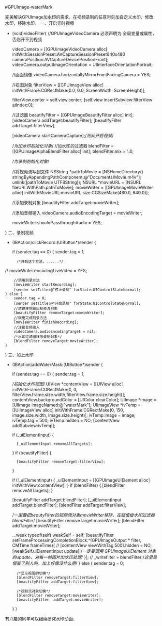 #GPUImage-waterMark

完美解决GPUImage加水印的需求，在视频录制的任意时刻加自定义水印，修改水印，移除水印。
一、开启实时视频
- (void)videoFilter{
    //GPUImageVideoCamera 必须声明为 全局变量或属性，否则开不到视频

    videoCamera = [[GPUImageVideoCamera alloc] initWithSessionPreset:AVCaptureSessionPreset640x480 cameraPosition:AVCaptureDevicePositionFront];
    videoCamera.outputImageOrientation = UIInterfaceOrientationPortrait;
    
    //画面镜像
    videoCamera.horizontallyMirrorFrontFacingCamera = YES;
    
    //视图对象
    filterView = [[GPUImageView alloc] initWithFrame:CGRectMake(0.0, 0.0, ScreenWidth, ScreenHeight)];
    
    filterView.center = self.view.center;
    [self.view insertSubview:filterView atIndex:0];
    
    //过滤器
     beautifyFilter = [[GPUImageBeautifyFilter alloc] init];
    [videoCamera addTarget:beautifyFilter];
    [beautifyFilter addTarget:filterView];
    
    [videoCamera startCameraCapture];/*到此开启视频*/
    
    
    /*为加水印初始化对象*/
    //加水印的过滤器
    blendFilter = [[GPUImageAlphaBlendFilter alloc] init];
    blendFilter.mix = 1.0;
    
    
    /*为录制初始化对象*/
    
    //将视频流写到文件
    NSString *pathToMovie = [NSHomeDirectory() stringByAppendingPathComponent:@"Documents/Movie.m4v"];
    unlink([pathToMovie UTF8String]);
    NSURL *movieURL = [NSURL fileURLWithPath:pathToMovie];
    movieWriter = [[GPUImageMovieWriter alloc] initWithMovieURL:movieURL size:CGSizeMake(480.0, 640.0)];

   
    //添加录制对象
    [beautifyFilter addTarget:movieWriter];
    
    //添加音频输入
    videoCamera.audioEncodingTarget = movieWriter;
    
    movieWriter.shouldPassthroughAudio = YES;
    
}
二、录制视频
- (IBAction)clickRecord:(UIButton*)sender {
    
    
    if (sender.tag == 0) {
        sender.tag = 1;
        
       
        /*开启这个方法，......*/
//        movieWriter.encodingLiveVideo = YES;
        
        //调用刻录方法
        [movieWriter startRecording];
        [sender setTitle:@"停止录制" forState:UIControlStateNormal];
    } else {
        sender.tag = 0;
        [sender setTitle:@"开始录制" forState:UIControlStateNormal];
        //滤镜移除输出视频流对象
        [beautifyFilter removeTarget:movieWriter];
        //调用完成刻录方法
        [movieWriter finishRecording];
        //注销音频输入
        videoCamera.audioEncodingTarget = nil;
        /*水印过滤器移除录制对象*/
        [blendFilter removeTarget:movieWriter];
    }
    
}
三、加上水印
- (IBAction)addWaterMask:(UIButton*)sender {
    
    if (sender.tag == 0) {
        sender.tag = 1;
    
    
    /*初始化水印视图*/
    UIView *contentView = [[UIView alloc] initWithFrame:CGRectMake(0, 0, filterView.frame.size.width,filterView.frame.size.height)];
    contentView.backgroundColor = [UIColor clearColor];
    UIImage *image = [UIImage imageNamed:@"waterMark"];
    UIImageView *ivTemp = [[UIImageView alloc] initWithFrame:CGRectMake(0, 150, image.size.width, image.size.height)];
    ivTemp.image = image;
    ivTemp.tag = 500;
    ivTemp.hidden = NO;
    [contentView addSubview:ivTemp];
    
    if (_uiElementInput) {
        
        [_uiElementInput removeAllTargets];
    }
    if (beautifyFilter) {
        
        [beautifyFilter removeTarget:filterView];
    }
    
    if (!_uiElementInput) {
        _uiElementInput = [[GPUImageUIElement alloc] initWithView:contentView];
    }
    if (blendFilter) {
        [blendFilter removeAllTargets];
    }
    
    [beautifyFilter addTarget:blendFilter];
    [_uiElementInput addTarget:blendFilter];
    [blendFilter addTarget:filterView];

   
    /*一定要把beautyFilter的视频流对象movieWriter移除，在赋值给水印过滤器blendFilter*/
    [beautifyFilter removeTarget:movieWriter];
    [blendFilter addTarget:movieWriter];

    
    __weak typeof(self) weakSelf = self;
    [beautifyFilter setFrameProcessingCompletionBlock:^(GPUImageOutput * filter, CMTime frameTime){
       // [contentView viewWithTag:500].hidden = NO;
        [weakSelf.uiElementInput update];/*一定要调用 GPUImageUIElement 对象的update，对每一帧图片加水印处理*/
    }];
//    _writefilter = blendFilter;/*这里是借鉴了别人的，加上好像没什么用*/
    } else {
        sender.tag = 0;
        
        /*显示视图的切换*/
        [blendFilter removeTarget:filterView];
        [beautifyFilter addTarget:filterView];
        
        /*视频流对象切换*/
        [blendFilter removeTarget:movieWriter];
        [beautifyFilter  addTarget:movieWriter];
        
        
    }
}

有兴趣的同学可以继续研究水印动画、
